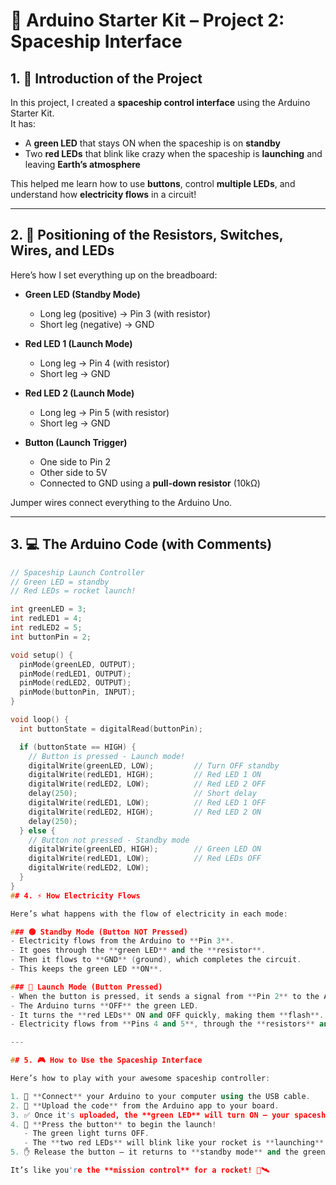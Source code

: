 # 🚀 Arduino Starter Kit – Project 2: Spaceship Interface

## 1. 🌟 Introduction of the Project

In this project, I created a **spaceship control interface** using the Arduino Starter Kit.  
It has:

- A **green LED** that stays ON when the spaceship is on **standby**
- Two **red LEDs** that blink like crazy when the spaceship is **launching** and leaving **Earth’s atmosphere**

This helped me learn how to use **buttons**, control **multiple LEDs**, and understand how **electricity flows** in a circuit!

---

## 2. 🔌 Positioning of the Resistors, Switches, Wires, and LEDs

Here’s how I set everything up on the breadboard:

- **Green LED (Standby Mode)**
  - Long leg (positive) → Pin 3 (with resistor)
  - Short leg (negative) → GND

- **Red LED 1 (Launch Mode)**
  - Long leg → Pin 4 (with resistor)
  - Short leg → GND

- **Red LED 2 (Launch Mode)**
  - Long leg → Pin 5 (with resistor)
  - Short leg → GND

- **Button (Launch Trigger)**
  - One side to Pin 2
  - Other side to 5V
  - Connected to GND using a **pull-down resistor** (10kΩ)

Jumper wires connect everything to the Arduino Uno.

---

## 3. 💻 The Arduino Code (with Comments)

```cpp
// Spaceship Launch Controller
// Green LED = standby
// Red LEDs = rocket launch!

int greenLED = 3;
int redLED1 = 4;
int redLED2 = 5;
int buttonPin = 2;

void setup() {
  pinMode(greenLED, OUTPUT);
  pinMode(redLED1, OUTPUT);
  pinMode(redLED2, OUTPUT);
  pinMode(buttonPin, INPUT);
}

void loop() {
  int buttonState = digitalRead(buttonPin);

  if (buttonState == HIGH) {
    // Button is pressed - Launch mode!
    digitalWrite(greenLED, LOW);         // Turn OFF standby
    digitalWrite(redLED1, HIGH);         // Red LED 1 ON
    digitalWrite(redLED2, LOW);          // Red LED 2 OFF
    delay(250);                          // Short delay
    digitalWrite(redLED1, LOW);          // Red LED 1 OFF
    digitalWrite(redLED2, HIGH);         // Red LED 2 ON
    delay(250);
  } else {
    // Button not pressed - Standby mode
    digitalWrite(greenLED, HIGH);        // Green LED ON
    digitalWrite(redLED1, LOW);          // Red LEDs OFF
    digitalWrite(redLED2, LOW);
  }
}
## 4. ⚡ How Electricity Flows

Here’s what happens with the flow of electricity in each mode:

### 🟢 Standby Mode (Button NOT Pressed)
- Electricity flows from the Arduino to **Pin 3**.
- It goes through the **green LED** and the **resistor**.
- Then it flows to **GND** (ground), which completes the circuit.
- This keeps the green LED **ON**.

### 🔴 Launch Mode (Button Pressed)
- When the button is pressed, it sends a signal from **Pin 2** to the Arduino.
- The Arduino turns **OFF** the green LED.
- It turns the **red LEDs** ON and OFF quickly, making them **flash**.
- Electricity flows from **Pins 4 and 5**, through the **resistors** and **red LEDs**, then to **GND**.

---

## 5. 🎮 How to Use the Spaceship Interface

Here’s how to play with your awesome spaceship controller:

1. 🔌 **Connect** your Arduino to your computer using the USB cable.
2. 💾 **Upload the code** from the Arduino app to your board.
3. ✅ Once it's uploaded, the **green LED** will turn ON — your spaceship is in **standby mode**.
4. 🛫 **Press the button** to begin the launch!
   - The green light turns OFF.
   - The **two red LEDs** will blink like your rocket is **launching** into space.
5. ✋ Release the button — it returns to **standby mode** and the green LED turns back on.

It’s like you're the **mission control** for a rocket! 🚀🛰️

